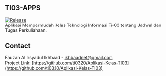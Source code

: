 <!-- INFO -->
## TI03-APPS
[![Release](https://img.shields.io/badge/realease-v.3.1.0-68B7EB)]()
<br/>
Aplikasi Mempermudah Kelas Teknologi Informasi Ti-03 tentang Jadwal dan Tugas Perkuliahaan.

<!-- CONTACT -->
## Contact
Fauzan Al Irsyadul Ikhbaad - ikhbaadnet@gmail.com<br/>
Project Link: [https://github.com/ti0320/Aplikasi-Kelas-TI03](https://github.com/ti0320/Aplikasi-Kelas-TI03)
